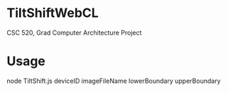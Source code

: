 TiltShiftWebCL
==============

CSC 520, Grad Computer Architecture Project


Usage
==============

node TiltShift.js deviceID imageFileName lowerBoundary upperBoundary
